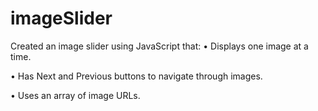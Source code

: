 # imageSlider
Created an image slider using JavaScript that: 
• Displays one image at a time. 

• Has Next and Previous buttons to navigate through images. 

• Uses an array of image URLs.
